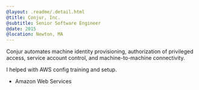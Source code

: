 ```yaml
---
@layout: .readme/.detail.html
@title: Conjur, Inc.
@subtitle: Senior Software Engineer
@date: 2015
@location: Newton, MA
---
```

Conjur automates machine identity provisioning, authorization of privileged
access, service account control, and machine-to-machine connectivity.

I helped with AWS config training and setup.

- Amazon Web Services
